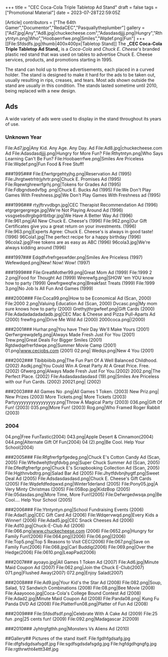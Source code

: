 +++
title = "CEC Coca-Cola Triple Tabletop Ad Stand"
draft = false
tags = ["Promotional Material"]
date = 2023-07-28T22:59:05Z

[Article]
contributors = ["The 64th Gamer","Documentor","RedaCEC","Pasquallytheplumber"]
gallery = ["Ad7.jpg|Any","Ad8.jpg|chuckecheese.com","Adasdasdjjjj.png|Hungry","Rthytntyn.png|Who","Hoobaerrfwe.png|Smiles","Wqdef.png|Fun"]
+++
[[File:Sfdsdfs.jpg|thumb|400x400px|Tabletop Stand]]
The **_CEC Coca-Cola Triple Tabletop Ad Stand**_ is a _Coca-Cola_ and _Chuck E. Cheese's_ branded plastic red stand that was used on tables to advertise Chuck E. Cheese services, products, and promotions starting in 1995.

The stand can hold up to three advertisements, each placed in a curved holder. The stand is designed to make it hard for the ads to be taken out, usually resulting in rips, creases, and tears. Most ads shown outside the stand are usually in this condition. The stands lasted sometime until 2010, being replaced with a new design.

## Ads ##
A wide variety of ads were used to display in the stand throughout its years of use.

### Unknown Year ###
<gallery>
File:Ad7.jpg|Any Kid. Any Age. Any Day. Ad
File:Ad8.jpg|chuckecheese.com Ad
File:Adasdasdjjjj.png|Hungry for More Fun?
File:Rthytntyn.png|Who Says Learning Can't Be Fun?
File:Hoobaerrfwe.png|Smiles Are Priceless
File:Wqdef.png|Fun Food & Free Stuff!
</gallery>

###1995###
<gallery>
File:Efwrtgrgehtyjhg.png|Reservation Ad (1995)
File:Jhrgtwetrhtrjyhrtr.png|Chuck E. Promises Ad (1995)
File:Rqewtghrewrfgrhj.png|Tokens for Grades Ad (1995)
File:Fdbgndsedvfbg .png|Chuck E. Bucks Ad (1995)
File:We Don't Play Games With Freshness.jpg|We Don't Play Games With Freshness ad (1995)
</gallery>

###1996###
<gallery>
rtyjftrvvdbgn.jpg|CEC Therapist Recommendation Ad (1996)
etgrgergergrege.jpg|We're Not Playing Around Ad (1996)
vssgsebsdtrgbgdrtbtbgr.jpg|We Have A Better Way Ad (1996)
File:961.png|All New Chuck E. Cheese's (1996)
File:962.png|Our Gift Certificates give you a great return on your investments. (1996)
File:963.png|Experts Agree: Chuck E. Cheese's is always in good taste! (1996)
96Cola1.jpg|The perfect recipe for a happy birthday (1996)
96cola2.jpg|Free tokens are as easy as ABC (1996)
96cola3.jpg|We're always kidding around (1996)
</gallery>

###1997###
<gallery>
Edqdfvfrefrgeswfder.png|Smiles Are Priceless (1997)
Wefewdqed.png|New! Now! Wow! (1997)
</gallery>

###1999###
<gallery>
File:GreatMother99.png|Great Mom Ad (1999)
File:1999 2 2.png|Food for Thought Ad (1999)
Wrerewfg.png|SHOW 'em YOU know how to party (1999)
Qewfrgweqfw.png|Breakfast Treats (1999)
File:1999 3.png|No Job Is All Fun And Games (1999)
</gallery>

###2000###
<gallery>
File:Coca99.png|How to be Economical Ad (Scan, 2000)
File:2000 2.png|Valuing Education Ad (Scan, 2000)
Dvcasc.png|My mom sure knows how to party (2000)
Grethyjthrgwfeef.png|Gift Cards (2000)
File:Adadadadadadadb.jpg|CEC Mac & Cheese and Pizza Pull-Aparts Ad (2000)
frewfrg.png|Drive Me Wild Ad (2000)
2000coca.png|(2000)
</gallery>

###2001###
<gallery>
Hurhar.png|You have Their Day We'll Make Yours (2001)
Qerfwrgrewqdefg.png|Always Made Fresh Just For You (2001)
Trew.png|Great Deals For Bigger Smiles (2001)
Rgtdwdqefrerfdwqe.png|Summer Movie Camp (2001)
01.png|www.cecjobs.com (2001)
02.png|
Wedqs.png|New 4 You (2001)
</gallery>

###2002###
<gallery>
Tibibbiibib.png|The Fun Part Of A Well Balanced Childhood. (2002)
Asdkj.png|You Could Win A Great Party At A Great Price. Free. (2002)
Gfwerg.png|Always Made Fresh Just For You.(2002)
2002.png|The Perfect Place. (2002)
File:Asdasdasdasdasd (19).png|Smiles Are Priceless with our Fun Cards. (2002)
20021.png| (2002)
</gallery>

###2003###
<gallery>
All Games No .png|All Games 1 Token. (2003)
New Priz.png| New Prizes (2003)
More Tickets.png| More Tickets (2003)
Partyyyyyyyyyyyyyyyyy.png|Throw A Magical Party (2003)
036.png|Gift Of Fun! (2003)
035.png|More Fun! (2003)
Rog.png|Who Framed Roger Rabbit (2003)
</gallery>

### 2004 ###
<gallery>
04.png|Free FunTastic(2004)
043.png|Apple Desert & Cinnamon(2004)
044.png|Alternate Gift Of Fun(2004)
04 (2).png|Be Cool. Help Your School(2004)
</gallery>

###2005###
<gallery>
File:Rfgfrerfgrfgedeg.png|Chuck E's Cotton Candy Ad (Scan, 2005)
File:Wfedwehjthrgfdvbg.png|Super Chuck Summer Ad (Scan, 2005)
File:Dfedfgfrerfgr.png|Chuck E's Scrapbooking Collection Ad (Scan, 2005)
File:Hgjthnvbdtrg.png|Salad Bar Ad (2005)
File:Jhytfdvbnjhygtf.png|Sweet Deal Ad (2005)
File:Adsdasdasdasd.png|Chuck E. Cheese's Gift Cards (2005)
File:Wqdefdfedqwxd.png|Winter1derland (2005)
File:Pony05.jpg|A Very Minty Christmas (2005)
File:05Bop.jpg|KidzBop (2005)
File:05dasdas.png|More Time, More Fun!(2005)
File:Defwrgedwsqa.png|Be Cool.... Help Your School (2005)
</gallery>

###2006###
<gallery>
File:Ytntyntyn.png|School Fundraising Events (2006)
File:Adad1.jpg|CEC Gift Card Ad (2006)
File:Wdqervwqd.png|Every Kids a Winner! (2006)
File:Adad5.jpg|CEC Snack Cheeses Ad (2006)
File:Ad10.jpg|Chuck-E-Club Ad (2006)
File:066.png|www.chuckecheese.com (2006)
File:0652.png|Hungry for Family Fun!(2006)
File:064.png|(2006)
File:06.png|(2006)
File:Top5.png|Top 5 Reasons to Visit CEC(2006)
File:067.png|Save on Family Fun(2006)
File:068.jpg|Carl Buddig(2006)
File:069.png|Over the Hedge(2006)
File:0610.png|LeapPad(2006)
</gallery>

###2007###
<gallery>
ayoayo.jpg|All Games 1 Token Ad (2007)
File:Ad6.jpg|Minute Maid Coupon Ad (2007)
File:062.png|Join the Chuck E-Club(2007)
071.png|Flushed Away(2007)
072.png|Enjoy Salad(2007)
</gallery>

###2008###
<gallery>
File:Ad9.jpg|Your Kid's the Star Ad (2008)
File:082.png|Soup, Salad, 1/2 Sandwich Combinations (2008)
File:08.png|Bee Movie (2008)
File:Aaayoooo.jpg|Coca-Cola's College Bound Contest Ad (2008)
File:Adad2.jpg|Minute Maid Coupon Ad (2008)
File:Panda08.png| Kung Fu Panda DVD Ad (2008)
File:PlatterFun08.png|Platter of Fun Ad (2008)
</gallery>

###2009###
<gallery>
File:Sfdsdfsdf.png|Celebrate With A Cake Ad (2009)
File:25 fun .png|25 cents fun! (2009)
File:092.png|Madagascar 2(2009)
</gallery>

###2010###
<gallery>
Jyhtrgfgthh.png|Monsters Vs Aliens Ad (2010)

</gallery>
##Gallery##
Pictures of the stand itself.<gallery>
File:fgdhfgdsafg.jpg
File:dfgfsdgdsafsgdf.jpg
File:sgdfsgdsdafsgdg.jpg
File:hgfdgdhgngfg.jpg
File:rgthrwtht4ettt34tf.jpg
</gallery>